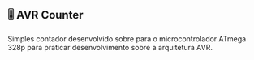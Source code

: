 ## :level_slider: AVR Counter

Simples contador desenvolvido sobre para o microcontrolador ATmega 328p para praticar desenvolvimento sobre a arquitetura AVR.